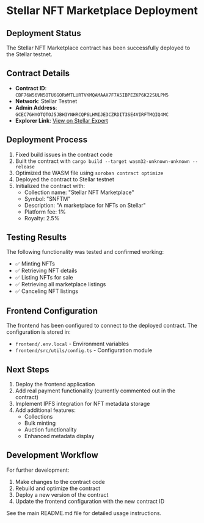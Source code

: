 # Stellar NFT Marketplace Deployment

## Deployment Status

The Stellar NFT Marketplace contract has been successfully deployed to the Stellar testnet.

## Contract Details

- **Contract ID**: `CBF76W56VN5OTU6GORWMTLURTVKMQAMAAX7F7A5IBPEZKP6K22SULPM5`
- **Network**: Stellar Testnet
- **Admin Address**: `GCEC7GHYOTQTOJ5JBH3YNHRCQP6LHMIJE3CZRDIT3SE4VIRFTMQIQ4MC`
- **Explorer Link**: [View on Stellar Expert](https://stellar.expert/explorer/testnet/contract/CBF76W56VN5OTU6GORWMTLURTVKMQAMAAX7F7A5IBPEZKP6K22SULPM5)

## Deployment Process

1. Fixed build issues in the contract code
2. Built the contract with `cargo build --target wasm32-unknown-unknown --release`
3. Optimized the WASM file using `soroban contract optimize`
4. Deployed the contract to Stellar testnet
5. Initialized the contract with:
   - Collection name: "Stellar NFT Marketplace"
   - Symbol: "SNFTM"
   - Description: "A marketplace for NFTs on Stellar"
   - Platform fee: 1%
   - Royalty: 2.5%

## Testing Results

The following functionality was tested and confirmed working:

- ✅ Minting NFTs
- ✅ Retrieving NFT details
- ✅ Listing NFTs for sale 
- ✅ Retrieving all marketplace listings
- ✅ Canceling NFT listings

## Frontend Configuration

The frontend has been configured to connect to the deployed contract. The configuration is stored in:

- `frontend/.env.local` - Environment variables
- `frontend/src/utils/config.ts` - Configuration module

## Next Steps

1. Deploy the frontend application
2. Add real payment functionality (currently commented out in the contract)
3. Implement IPFS integration for NFT metadata storage
4. Add additional features:
   - Collections
   - Bulk minting
   - Auction functionality
   - Enhanced metadata display

## Development Workflow

For further development:

1. Make changes to the contract code
2. Rebuild and optimize the contract
3. Deploy a new version of the contract
4. Update the frontend configuration with the new contract ID

See the main README.md file for detailed usage instructions. 